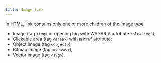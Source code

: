 ```yaml
---
title: Image link
---
```


In HTML, [link](#link) contains only one or more children of the image type

- Image (tag `<img>` or opening tag with WAI-ARIA attribute `role="img"`);
- Clickable area (tag `<area>`) with a `href` attribute;
- Object image (tag `<object>`);
- Bitmap image (tag `<canvas>`);
- Vector image (tag `<svg>`).
